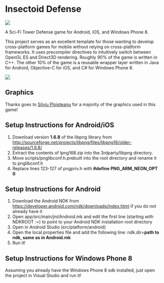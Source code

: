 Insectoid Defense
===========

<img src="http://gowengamedev.com/wp-content/uploads/2014/12/google_play_feature_graphic.png" />

A Sci-Fi Tower Defense game for Android, iOS, and Windows Phone 8.

This project serves as an excellent template for those wanting to develop cross-platform games for mobile without relying on cross-platform frameworks. It uses precompiler directives to intuitively switch between OpenGL ES and Direct3D rendering. Roughly 90% of the game is written in C++. The other 10% of the game is a reusable wrapper layer written in Java for Android, Objective-C for iOS, and C# for Windows Phone 8.

<img src="http://gowengamedev.com/github/insectoid_defense_showcase.png" />

## Graphics

Thanks goes to <a href="http://www.hirefreelanceartist.com/free-tower-defense-graphics.html" target="_blank">Silviu Ploisteanu</a> for a majority of the graphics used in this game!

## Setup Instructions for Android/iOS

1. Download version **1.6.8** of the libpng library from http://sourceforge.net/projects/libpng/files/libpng16/older-releases/1.6.8/
2. Extract the contents of lpng168.zip into the 3rdparty/libpng directory.
3. Move scripts/pnglibconf.h.prebuilt into the root directory and rename it to pnglibconf.h
4. Replace lines 123-127 of pngpriv.h with **#define PNG_ARM_NEON_OPT 0**

## Setup Instructions for Android

1. Download the Android NDK from https://developer.android.com/ndk/downloads/index.html if you do not already have it
2. Open app/src/main/jni/Android.mk and edit the first line (starting with NDKROOT :=) to point to your Android NDK installation root directory
3. Open in Android Studio (src/platform/android)
4. Open the local.properties file and add the following line: ndk.dir=**path to ndk, same as in Android.mk**
5. Run it!

## Setup Instructions for Windows Phone 8

Assuming you already have the Windows Phone 8 sdk installed, just open the project in Visual Studio and run it!